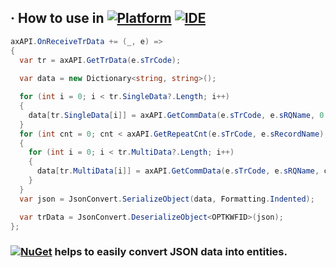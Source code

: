 ## · How to use in [![Platform](https://img.shields.io/nuget/v/Microsoft.NETCore.Platforms?label=CSharp&style=plastic&logo=.NET&color=512BD4)](https://versionsof.net) [![IDE](https://img.shields.io/badge/Visual%20Studio-2022-5C2D91?style=plastic&logoColor=white&logo=visualstudio)](https://learn.microsoft.com/en-us/visualstudio/releases/2022)
```C#
axAPI.OnReceiveTrData += (_, e) =>
{
  var tr = axAPI.GetTrData(e.sTrCode);
  
  var data = new Dictionary<string, string>();

  for (int i = 0; i < tr.SingleData?.Length; i++)
  {
    data[tr.SingleData[i]] = axAPI.GetCommData(e.sTrCode, e.sRQName, 0, tr.SingleData[i]).Trim();
  }
  for (int cnt = 0; cnt < axAPI.GetRepeatCnt(e.sTrCode, e.sRecordName); cnt++)
  {
    for (int i = 0; i < tr.MultiData?.Length; i++)
    {
      data[tr.MultiData[i]] = axAPI.GetCommData(e.sTrCode, e.sRQName, cnt, tr.MultiData[i]).Trim();
    }
  }
  var json = JsonConvert.SerializeObject(data, Formatting.Indented);

  var trData = JsonConvert.DeserializeObject<OPTKWFID>(json);
};
```
### [![NuGet](https://img.shields.io/nuget/v/ShareInvest.OpenAPI.Entity?label=ShareInvest.OpenAPI.Entity&style=plastic&logo=nuget&color=004880)](https://www.nuget.org/packages/ShareInvest.OpenAPI.Entity) helps to easily convert JSON data into entities.
